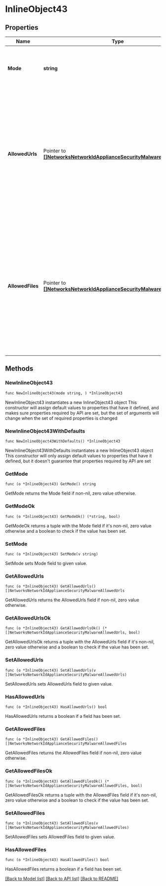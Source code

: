 # InlineObject43

## Properties

Name | Type | Description | Notes
------------ | ------------- | ------------- | -------------
**Mode** | **string** | Set mode to &#39;enabled&#39; to enable malware prevention, otherwise &#39;disabled&#39; | 
**AllowedUrls** | Pointer to [**[]NetworksNetworkIdApplianceSecurityMalwareAllowedUrls**](NetworksNetworkIdApplianceSecurityMalwareAllowedUrls.md) | The urls that should be permitted by the malware detection engine. If omitted, the current config will remain unchanged. This is available only if your network supports AMP allow listing | [optional] 
**AllowedFiles** | Pointer to [**[]NetworksNetworkIdApplianceSecurityMalwareAllowedFiles**](NetworksNetworkIdApplianceSecurityMalwareAllowedFiles.md) | The sha256 digests of files that should be permitted by the malware detection engine. If omitted, the current config will remain unchanged. This is available only if your network supports AMP allow listing | [optional] 

## Methods

### NewInlineObject43

`func NewInlineObject43(mode string, ) *InlineObject43`

NewInlineObject43 instantiates a new InlineObject43 object
This constructor will assign default values to properties that have it defined,
and makes sure properties required by API are set, but the set of arguments
will change when the set of required properties is changed

### NewInlineObject43WithDefaults

`func NewInlineObject43WithDefaults() *InlineObject43`

NewInlineObject43WithDefaults instantiates a new InlineObject43 object
This constructor will only assign default values to properties that have it defined,
but it doesn't guarantee that properties required by API are set

### GetMode

`func (o *InlineObject43) GetMode() string`

GetMode returns the Mode field if non-nil, zero value otherwise.

### GetModeOk

`func (o *InlineObject43) GetModeOk() (*string, bool)`

GetModeOk returns a tuple with the Mode field if it's non-nil, zero value otherwise
and a boolean to check if the value has been set.

### SetMode

`func (o *InlineObject43) SetMode(v string)`

SetMode sets Mode field to given value.


### GetAllowedUrls

`func (o *InlineObject43) GetAllowedUrls() []NetworksNetworkIdApplianceSecurityMalwareAllowedUrls`

GetAllowedUrls returns the AllowedUrls field if non-nil, zero value otherwise.

### GetAllowedUrlsOk

`func (o *InlineObject43) GetAllowedUrlsOk() (*[]NetworksNetworkIdApplianceSecurityMalwareAllowedUrls, bool)`

GetAllowedUrlsOk returns a tuple with the AllowedUrls field if it's non-nil, zero value otherwise
and a boolean to check if the value has been set.

### SetAllowedUrls

`func (o *InlineObject43) SetAllowedUrls(v []NetworksNetworkIdApplianceSecurityMalwareAllowedUrls)`

SetAllowedUrls sets AllowedUrls field to given value.

### HasAllowedUrls

`func (o *InlineObject43) HasAllowedUrls() bool`

HasAllowedUrls returns a boolean if a field has been set.

### GetAllowedFiles

`func (o *InlineObject43) GetAllowedFiles() []NetworksNetworkIdApplianceSecurityMalwareAllowedFiles`

GetAllowedFiles returns the AllowedFiles field if non-nil, zero value otherwise.

### GetAllowedFilesOk

`func (o *InlineObject43) GetAllowedFilesOk() (*[]NetworksNetworkIdApplianceSecurityMalwareAllowedFiles, bool)`

GetAllowedFilesOk returns a tuple with the AllowedFiles field if it's non-nil, zero value otherwise
and a boolean to check if the value has been set.

### SetAllowedFiles

`func (o *InlineObject43) SetAllowedFiles(v []NetworksNetworkIdApplianceSecurityMalwareAllowedFiles)`

SetAllowedFiles sets AllowedFiles field to given value.

### HasAllowedFiles

`func (o *InlineObject43) HasAllowedFiles() bool`

HasAllowedFiles returns a boolean if a field has been set.


[[Back to Model list]](../README.md#documentation-for-models) [[Back to API list]](../README.md#documentation-for-api-endpoints) [[Back to README]](../README.md)


